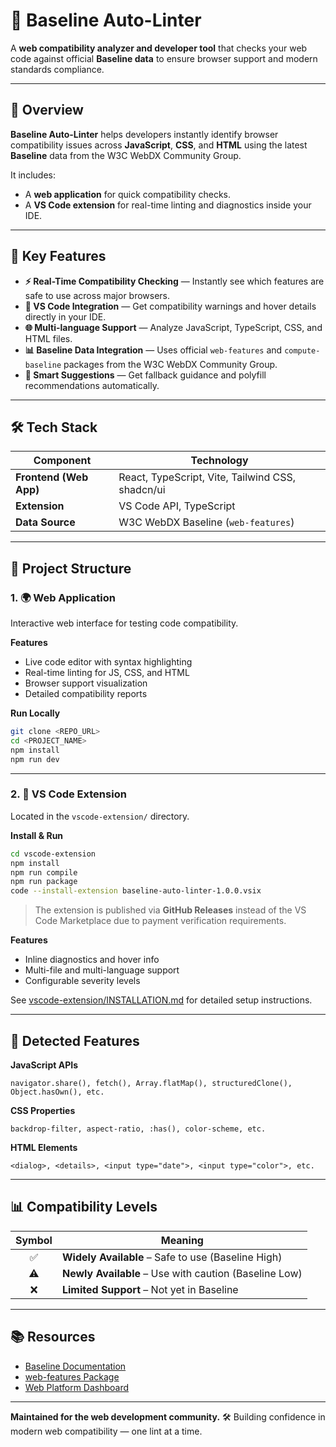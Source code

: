 # 🧭 Baseline Auto-Linter

A **web compatibility analyzer and developer tool** that checks your web code against official **Baseline data** to ensure browser support and modern standards compliance.

---

## 🚀 Overview

**Baseline Auto-Linter** helps developers instantly identify browser compatibility issues across **JavaScript**, **CSS**, and **HTML** using the latest **Baseline** data from the W3C WebDX Community Group.

It includes:

* A **web application** for quick compatibility checks.
* A **VS Code extension** for real-time linting and diagnostics inside your IDE.

---

## 🧩 Key Features

* **⚡ Real-Time Compatibility Checking** — Instantly see which features are safe to use across major browsers.
* **🧠 VS Code Integration** — Get compatibility warnings and hover details directly in your IDE.
* **🌐 Multi-language Support** — Analyze JavaScript, TypeScript, CSS, and HTML files.
* **📊 Baseline Data Integration** — Uses official `web-features` and `compute-baseline` packages from the W3C WebDX Community Group.
* **🔧 Smart Suggestions** — Get fallback guidance and polyfill recommendations automatically.

---

## 🛠️ Tech Stack

| Component              | Technology                                       |
| ---------------------- | ------------------------------------------------ |
| **Frontend (Web App)** | React, TypeScript, Vite, Tailwind CSS, shadcn/ui |
| **Extension**          | VS Code API, TypeScript                          |
| **Data Source**        | W3C WebDX Baseline (`web-features`)              |

---

## 🧠 Project Structure

### 1. 🌍 Web Application

Interactive web interface for testing code compatibility.

**Features**

* Live code editor with syntax highlighting
* Real-time linting for JS, CSS, and HTML
* Browser support visualization
* Detailed compatibility reports

**Run Locally**

```bash
git clone <REPO_URL>
cd <PROJECT_NAME>
npm install
npm run dev
```

---

### 2. 🧩 VS Code Extension

Located in the `vscode-extension/` directory.

**Install & Run**

```bash
cd vscode-extension
npm install
npm run compile
npm run package
code --install-extension baseline-auto-linter-1.0.0.vsix
```

> The extension is published via **GitHub Releases** instead of the VS Code Marketplace due to payment verification requirements.

**Features**

* Inline diagnostics and hover info
* Multi-file and multi-language support
* Configurable severity levels

See [vscode-extension/INSTALLATION.md](./vscode-extension/INSTALLATION.md) for detailed setup instructions.

---

## 🧩 Detected Features

**JavaScript APIs**

```
navigator.share(), fetch(), Array.flatMap(), structuredClone(), Object.hasOwn(), etc.
```

**CSS Properties**

```
backdrop-filter, aspect-ratio, :has(), color-scheme, etc.
```

**HTML Elements**

```
<dialog>, <details>, <input type="date">, <input type="color">, etc.
```

---

## 📊 Compatibility Levels

| Symbol | Meaning                                               |
| :----: | ----------------------------------------------------- |
|    ✅   | **Widely Available** – Safe to use (Baseline High)    |
|   ⚠️   | **Newly Available** – Use with caution (Baseline Low) |
|    ❌   | **Limited Support** – Not yet in Baseline             |

---

## 📚 Resources

* [Baseline Documentation](https://web.dev/baseline/)
* [web-features Package](https://github.com/web-platform-dx/web-features)
* [Web Platform Dashboard](https://web-platform-dx.github.io/)

---

**Maintained for the web development community.** 🛠️
Building confidence in modern web compatibility — one lint at a time.
